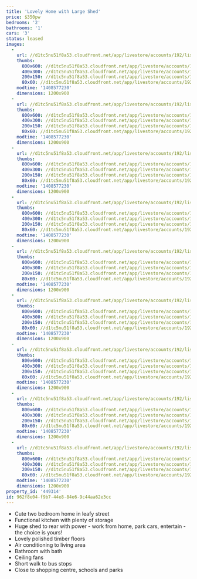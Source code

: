 ```yaml
---
title: 'Lovely Home with Large Shed'
price: $350pw
bedrooms: '2'
bathrooms: '1'
cars: '3'
status: leased
images:
  -
    url: //d1tc5nu51f8a53.cloudfront.net/app/livestore/accounts/192/listings/224358/images/Front_836141379_20140821092543.jpg
    thumbs:
      800x600: //d1tc5nu51f8a53.cloudfront.net/app/livestore/accounts/192/listings/224358/images/Front_836141379_20140821092543_800x600.jpg
      400x300: //d1tc5nu51f8a53.cloudfront.net/app/livestore/accounts/192/listings/224358/images/Front_836141379_20140821092543_400x300.jpg
      200x150: //d1tc5nu51f8a53.cloudfront.net/app/livestore/accounts/192/listings/224358/images/Front_836141379_20140821092543_200x150.jpg
      80x60: //d1tc5nu51f8a53.cloudfront.net/app/livestore/accounts/192/listings/224358/images/Front_836141379_20140821092543_80x60.jpg
    modtime: '1408577230'
    dimensions: 1200x900
  -
    url: //d1tc5nu51f8a53.cloudfront.net/app/livestore/accounts/192/listings/224358/images/Backyard_4714428796_20140821092544.jpg
    thumbs:
      800x600: //d1tc5nu51f8a53.cloudfront.net/app/livestore/accounts/192/listings/224358/images/Backyard_4714428796_20140821092544_800x600.jpg
      400x300: //d1tc5nu51f8a53.cloudfront.net/app/livestore/accounts/192/listings/224358/images/Backyard_4714428796_20140821092544_400x300.jpg
      200x150: //d1tc5nu51f8a53.cloudfront.net/app/livestore/accounts/192/listings/224358/images/Backyard_4714428796_20140821092544_200x150.jpg
      80x60: //d1tc5nu51f8a53.cloudfront.net/app/livestore/accounts/192/listings/224358/images/Backyard_4714428796_20140821092544_80x60.jpg
    modtime: '1408577230'
    dimensions: 1200x900
  -
    url: //d1tc5nu51f8a53.cloudfront.net/app/livestore/accounts/192/listings/224358/images/Kitchen1_3921861634_20140821092539.jpg
    thumbs:
      800x600: //d1tc5nu51f8a53.cloudfront.net/app/livestore/accounts/192/listings/224358/images/Kitchen1_3921861634_20140821092539_800x600.jpg
      400x300: //d1tc5nu51f8a53.cloudfront.net/app/livestore/accounts/192/listings/224358/images/Kitchen1_3921861634_20140821092539_400x300.jpg
      200x150: //d1tc5nu51f8a53.cloudfront.net/app/livestore/accounts/192/listings/224358/images/Kitchen1_3921861634_20140821092539_200x150.jpg
      80x60: //d1tc5nu51f8a53.cloudfront.net/app/livestore/accounts/192/listings/224358/images/Kitchen1_3921861634_20140821092539_80x60.jpg
    modtime: '1408577230'
    dimensions: 1200x900
  -
    url: //d1tc5nu51f8a53.cloudfront.net/app/livestore/accounts/192/listings/224358/images/Kitchen3_5638274406_20140821092533.jpg
    thumbs:
      800x600: //d1tc5nu51f8a53.cloudfront.net/app/livestore/accounts/192/listings/224358/images/Kitchen3_5638274406_20140821092533_800x600.jpg
      400x300: //d1tc5nu51f8a53.cloudfront.net/app/livestore/accounts/192/listings/224358/images/Kitchen3_5638274406_20140821092533_400x300.jpg
      200x150: //d1tc5nu51f8a53.cloudfront.net/app/livestore/accounts/192/listings/224358/images/Kitchen3_5638274406_20140821092533_200x150.jpg
      80x60: //d1tc5nu51f8a53.cloudfront.net/app/livestore/accounts/192/listings/224358/images/Kitchen3_5638274406_20140821092533_80x60.jpg
    modtime: '1408577230'
    dimensions: 1200x900
  -
    url: //d1tc5nu51f8a53.cloudfront.net/app/livestore/accounts/192/listings/224358/images/Shed_2229254739_20140821092550.jpg
    thumbs:
      800x600: //d1tc5nu51f8a53.cloudfront.net/app/livestore/accounts/192/listings/224358/images/Shed_2229254739_20140821092550_800x600.jpg
      400x300: //d1tc5nu51f8a53.cloudfront.net/app/livestore/accounts/192/listings/224358/images/Shed_2229254739_20140821092550_400x300.jpg
      200x150: //d1tc5nu51f8a53.cloudfront.net/app/livestore/accounts/192/listings/224358/images/Shed_2229254739_20140821092550_200x150.jpg
      80x60: //d1tc5nu51f8a53.cloudfront.net/app/livestore/accounts/192/listings/224358/images/Shed_2229254739_20140821092550_80x60.jpg
    modtime: '1408577230'
    dimensions: 1200x900
  -
    url: //d1tc5nu51f8a53.cloudfront.net/app/livestore/accounts/192/listings/224358/images/Living_44952770_20140821092547.jpg
    thumbs:
      800x600: //d1tc5nu51f8a53.cloudfront.net/app/livestore/accounts/192/listings/224358/images/Living_44952770_20140821092547_800x600.jpg
      400x300: //d1tc5nu51f8a53.cloudfront.net/app/livestore/accounts/192/listings/224358/images/Living_44952770_20140821092547_400x300.jpg
      200x150: //d1tc5nu51f8a53.cloudfront.net/app/livestore/accounts/192/listings/224358/images/Living_44952770_20140821092547_200x150.jpg
      80x60: //d1tc5nu51f8a53.cloudfront.net/app/livestore/accounts/192/listings/224358/images/Living_44952770_20140821092547_80x60.jpg
    modtime: '1408577230'
    dimensions: 1200x900
  -
    url: //d1tc5nu51f8a53.cloudfront.net/app/livestore/accounts/192/listings/224358/images/Living2_4159581857_20140821092533.jpg
    thumbs:
      800x600: //d1tc5nu51f8a53.cloudfront.net/app/livestore/accounts/192/listings/224358/images/Living2_4159581857_20140821092533_800x600.jpg
      400x300: //d1tc5nu51f8a53.cloudfront.net/app/livestore/accounts/192/listings/224358/images/Living2_4159581857_20140821092533_400x300.jpg
      200x150: //d1tc5nu51f8a53.cloudfront.net/app/livestore/accounts/192/listings/224358/images/Living2_4159581857_20140821092533_200x150.jpg
      80x60: //d1tc5nu51f8a53.cloudfront.net/app/livestore/accounts/192/listings/224358/images/Living2_4159581857_20140821092533_80x60.jpg
    modtime: '1408577230'
    dimensions: 1200x900
  -
    url: //d1tc5nu51f8a53.cloudfront.net/app/livestore/accounts/192/listings/224358/images/Bed_116128982_20140821092538.jpg
    thumbs:
      800x600: //d1tc5nu51f8a53.cloudfront.net/app/livestore/accounts/192/listings/224358/images/Bed_116128982_20140821092538_800x600.jpg
      400x300: //d1tc5nu51f8a53.cloudfront.net/app/livestore/accounts/192/listings/224358/images/Bed_116128982_20140821092538_400x300.jpg
      200x150: //d1tc5nu51f8a53.cloudfront.net/app/livestore/accounts/192/listings/224358/images/Bed_116128982_20140821092538_200x150.jpg
      80x60: //d1tc5nu51f8a53.cloudfront.net/app/livestore/accounts/192/listings/224358/images/Bed_116128982_20140821092538_80x60.jpg
    modtime: '1408577230'
    dimensions: 1200x900
  -
    url: //d1tc5nu51f8a53.cloudfront.net/app/livestore/accounts/192/listings/224358/images/Bathroom_323753184_20140821092536.jpg
    thumbs:
      800x600: //d1tc5nu51f8a53.cloudfront.net/app/livestore/accounts/192/listings/224358/images/Bathroom_323753184_20140821092536_800x600.jpg
      400x300: //d1tc5nu51f8a53.cloudfront.net/app/livestore/accounts/192/listings/224358/images/Bathroom_323753184_20140821092536_400x300.jpg
      200x150: //d1tc5nu51f8a53.cloudfront.net/app/livestore/accounts/192/listings/224358/images/Bathroom_323753184_20140821092536_200x150.jpg
      80x60: //d1tc5nu51f8a53.cloudfront.net/app/livestore/accounts/192/listings/224358/images/Bathroom_323753184_20140821092536_80x60.jpg
    modtime: '1408577230'
    dimensions: 1200x900
property_id: '449314'
id: 962f8e04-f9b7-44e8-84e6-9c44aa62e3cc
---
```

*  Cute two bedroom home in leafy street
*  Functional kitchen with plenty of storage
*  Huge shed to rear with power - work from home, park cars, entertain - the choice is yours!
*  Lovely polished timber floors
*  Air conditioning to living area
*  Bathroom with bath
*  Ceiling fans
*  Short walk to bus stops
*  Close to shopping centre, schools and parks